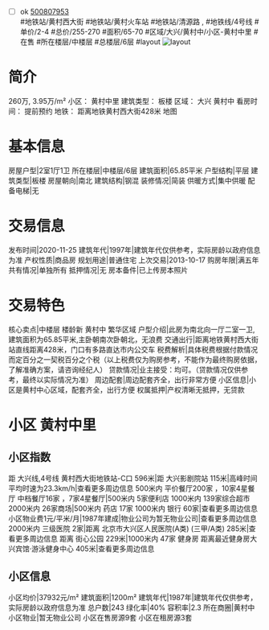 - [ ] ok [500807953](https://bj.5i5j.com/ershoufang/500807953.html)  
 #地铁站/黄村西大街 #地铁站/黄村火车站 #地铁站/清源路 ,  #地铁线/4号线
#单价/2-4 #总价/255-270 #面积/65-70   #区域/大兴/黄村中/小区-黄村中里 #在售 #所在楼层/中楼层 #总楼层/6层 #layout 
![layout](http://image2a.5i5j.com/scm/HOUSE_CUSTOMER/8790265f416847c1a4a83ea8dd76fdfe.jpg_P5.jpg) 
# 简介 
 260万,  3.95万/m² 
小区： 黄村中里
建筑类型： 板楼
区域： 大兴 黄村中
看房时间： 提前预约
地铁： 距离地铁黄村西大街428米 地图
# 基本信息 
 房屋户型|2室1厅1卫
所在楼层|中楼层/6层
建筑面积|65.85平米
户型结构|平层
建筑类型|板楼
房屋朝向|南北
建筑结构|钢混
装修情况|简装
供暖方式|集中供暖
配备电梯|无
# 交易信息 
 发布时间|2020-11-25
建筑年代|1997年|建筑年代仅供参考，实际房龄以政府信息为准
产权性质|商品房
规划用途|普通住宅
上次交易|2013-10-17
购房年限|满五年
共有情况|单独所有
抵押情况|无
房本备件|已上传房本照片
# 交易特色 
 核心卖点|中楼层 楼龄新 黄村中 繁华区域
户型介绍|此房为南北向一厅二室一卫,建筑面积为65.85平米,主卧朝南次卧朝北，无浪费
交通出行|距离地铁黄村西大街站直线距离428米，门口有多路直达市内公交车
税费解析|具体税费根据付款情况而定百分之一契税百分之个税（以上税费仅为购房参考，不能作为最终购房依据，了解准确方案，请咨询经纪人）
贷款情况|业主接受：均可。（贷款情况仅供参考，最终以实际情况为准）
周边配套|周边配套齐全，出行非常方便
小区信息|小区是黄村中心区域，配套齐全，出行方便
权属抵押|产权清晰无抵押，无贷款
# 小区 黄村中里
## 小区指数 
 距 大兴线,4号线 黄村西大街地铁站-C口 596米|距 大兴影剧院站 115米|高峰时间平均时速为23.3km/h|查看更多周边信息
500米内 平价餐厅200家 ，10家4星餐厅
中档餐厅16家 ，7家4星餐厅|500米内 5家便利店
1000米内 139家综合超市
2000米内 26家商场|500米内 药店 17家
1000米内 银行 60家|查看更多周边信息
小区物业费1元/平米/月|1987年建成|物业公司为暂无物业公司|查看更多周边信息
2000米内 三级医院 2家|距离 北京市大兴区人民医院(A类) (三甲/A类) 285米|查看更多周边信息
距离 街心公园 229米|1000米内 47家 健身房
距离最近健身房大兴宾馆·游泳健身中心 405米|查看更多周边信息
## 小区信息 
 小区均价|37932元/m²
建筑面积|1200m²
建筑年代|1987年|建筑年代仅供参考，实际房龄以政府信息为准
总户数|243
绿化率|40%
容积率|2.3
所在商圈|黄村中
小区物业|暂无物业公司
小区在售房源9套
小区在租房源3套

